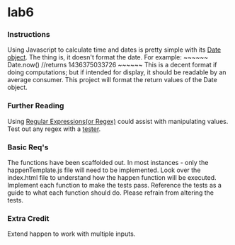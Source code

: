 # lab6
### Instructions

Using Javascript to calculate time and dates is pretty simple with its [Date object](https://developer.mozilla.org/en-US/docs/Web/JavaScript/Reference/Global_Objects/Date). The thing is, it doesn't format the date. For example:
		~~~~~~
		Date.now() //returns 1436375033726
		~~~~~~
This is a decent format if doing computations; but if intended for display, it should be readable by an average consumer. This project will format the return values of the Date object.

### Further Reading
Using [Regular Expressions(or Regex)](https://en.wikipedia.org/wiki/Regular_expression) could assist with manipulating values. Test out any regex with a [tester](https://regex101.com/).

### Basic Req's

The functions have been scaffolded out. In most instances - only the happenTemplate.js file will need to be implemented. Look over the index.html file to understand how the happen function will be executed. Implement each function to make the tests pass. Reference the tests as a guide to what each function should do. Please refrain from altering the tests.


### Extra Credit
Extend happen to work with multiple inputs.